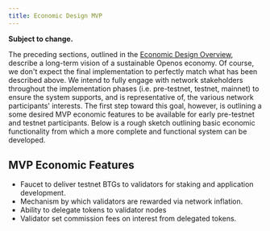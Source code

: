```yaml
---
title: Economic Design MVP
---
```


**Subject to change.**

The preceding sections, outlined in the
[Economic Design Overview](ed_overview.md),
describe a long-term vision of a sustainable Openos economy.
Of course, we don't expect the final implementation to perfectly match what has
been described above. We intend to fully engage with network stakeholders
throughout the implementation phases \(i.e. pre-testnet, testnet, mainnet\)
to ensure the system supports, and is representative of, the various network
participants' interests. The first step toward this goal, however, is outlining
a some desired MVP economic features to be available for early pre-testnet and
testnet participants. Below is a rough sketch outlining basic economic
functionality from which a more complete and functional system can be developed.

## MVP Economic Features

- Faucet to deliver testnet BTGs to validators for staking and application development.
- Mechanism by which validators are rewarded via network inflation.
- Ability to delegate tokens to validator nodes
- Validator set commission fees on interest from delegated tokens.
